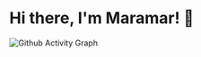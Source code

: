 # Hi there, I'm Maramar! 👋

![Github Activity Graph](https://activity-graph.herokuapp.com/graph?username=Maramar520&theme=xcode)
